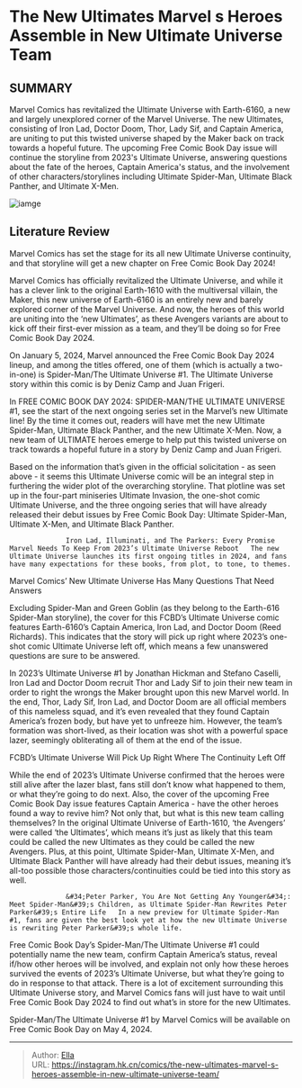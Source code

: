 # The New Ultimates Marvel s Heroes Assemble in New Ultimate Universe Team


## SUMMARY 



  Marvel Comics has revitalized the Ultimate Universe with Earth-6160, a new and largely unexplored corner of the Marvel Universe.   The new Ultimates, consisting of Iron Lad, Doctor Doom, Thor, Lady Sif, and Captain America, are uniting to put this twisted universe shaped by the Maker back on track towards a hopeful future.   The upcoming Free Comic Book Day issue will continue the storyline from 2023&#39;s Ultimate Universe, answering questions about the fate of the heroes, Captain America&#39;s status, and the involvement of other characters/storylines including Ultimate Spider-Man, Ultimate Black Panther, and Ultimate X-Men.  

![iamge](https://static1.srcdn.com/wordpress/wp-content/uploads/2024/01/fcbd-ultimate-universe.jpg)

## Literature Review

Marvel Comics has set the stage for its all new Ultimate Universe continuity, and that storyline will get a new chapter on Free Comic Book Day 2024! 




Marvel Comics has officially revitalized the Ultimate Universe, and while it has a clever link to the original Earth-1610 with the multiversal villain, the Maker, this new universe of Earth-6160 is an entirely new and barely explored corner of the Marvel Universe. And now, the heroes of this world are uniting into the ‘new Ultimates’, as these Avengers variants are about to kick off their first-ever mission as a team, and they’ll be doing so for Free Comic Book Day 2024.




On January 5, 2024, Marvel announced the Free Comic Book Day 2024 lineup, and among the titles offered, one of them (which is actually a two-in-one) is Spider-Man/The Ultimate Universe #1. The Ultimate Universe story within this comic is by Deniz Camp and Juan Frigeri.

          


In FREE COMIC BOOK DAY 2024: SPIDER-MAN/THE ULTIMATE UNIVERSE #1, see the start of the next ongoing series set in the Marvel’s new Ultimate line! By the time it comes out, readers will have met the new Ultimate Spider-Man, Ultimate Black Panther, and the new Ultimate X-Men. Now, a new team of ULTIMATE heroes emerge to help put this twisted universe on track towards a hopeful future in a story by Deniz Camp and Juan Frigeri.





Based on the information that’s given in the official solicitation - as seen above - it seems this Ultimate Universe comic will be an integral step in furthering the wider plot of the overarching storyline. That plotline was set up in the four-part miniseries Ultimate Invasion, the one-shot comic Ultimate Universe, and the three ongoing series that will have already released their debut issues by Free Comic Book Day: Ultimate Spider-Man, Ultimate X-Men, and Ultimate Black Panther.

                  Iron Lad, Illuminati, and The Parkers: Every Promise Marvel Needs To Keep From 2023’s Ultimate Universe Reboot   The new Ultimate Universe launches its first ongoing titles in 2024, and fans have many expectations for these books, from plot, to tone, to themes.   


 Marvel Comics’ New Ultimate Universe Has Many Questions That Need Answers 
         

Excluding Spider-Man and Green Goblin (as they belong to the Earth-616 Spider-Man storyline), the cover for this FCBD’s Ultimate Universe comic features Earth-6160’s Captain America, Iron Lad, and Doctor Doom (Reed Richards). This indicates that the story will pick up right where 2023’s one-shot comic Ultimate Universe left off, which means a few unanswered questions are sure to be answered.




In 2023’s Ultimate Universe #1 by Jonathan Hickman and Stefano Caselli, Iron Lad and Doctor Doom recruit Thor and Lady Sif to join their new team in order to right the wrongs the Maker brought upon this new Marvel world. In the end, Thor, Lady Sif, Iron Lad, and Doctor Doom are all official members of this nameless squad, and it’s even revealed that they found Captain America’s frozen body, but have yet to unfreeze him. However, the team’s formation was short-lived, as their location was shot with a powerful space lazer, seemingly obliterating all of them at the end of the issue.



 FCBD’s Ultimate Universe Will Pick Up Right Where The Continuity Left Off 
          

While the end of 2023’s Ultimate Universe confirmed that the heroes were still alive after the lazer blast, fans still don’t know what happened to them, or what they’re going to do next. Also, the cover of the upcoming Free Comic Book Day issue features Captain America - have the other heroes found a way to revive him? Not only that, but what is this new team calling themselves? In the original Ultimate Universe of Earth-1610, ‘the Avengers’ were called ‘the Ultimates’, which means it’s just as likely that this team could be called the new Ultimates as they could be called the new Avengers. Plus, at this point, Ultimate Spider-Man, Ultimate X-Men, and Ultimate Black Panther will have already had their debut issues, meaning it’s all-too possible those characters/continuities could be tied into this story as well.




                  &#34;Peter Parker, You Are Not Getting Any Younger&#34;: Meet Spider-Man&#39;s Children, as Ultimate Spider-Man Rewrites Peter Parker&#39;s Entire Life   In a new preview for Ultimate Spider-Man #1, fans are given the best look yet at how the new Ultimate Universe is rewriting Peter Parker&#39;s whole life.   

Free Comic Book Day’s Spider-Man/The Ultimate Universe #1 could potentially name the new team, confirm Captain America’s status, reveal if/how other heroes will be involved, and explain not only how these heroes survived the events of 2023’s Ultimate Universe, but what they’re going to do in response to that attack. There is a lot of excitement surrounding this Ultimate Universe story, and Marvel Comics fans will just have to wait until Free Comic Book Day 2024 to find out what’s in store for the new Ultimates.

Spider-Man/The Ultimate Universe #1 by Marvel Comics will be available on Free Comic Book Day on May 4, 2024.



---

> Author: [Ella](https://instagram.hk.cn/)  
> URL: https://instagram.hk.cn/comics/the-new-ultimates-marvel-s-heroes-assemble-in-new-ultimate-universe-team/  


